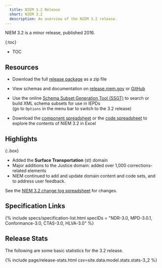 ```yaml
---
  title: NIEM 3.2 Release
  short: NIEM 3.2
  description: An overview of the NIEM 3.2 release.
---
```


NIEM 3.2 is a minor release, published 2016.

{:toc}
- TOC

## Resources

- Download the full [release package](https://github.com/NIEM/NIEM-Releases/archive/niem-3.2.zip) as a zip file

- View schemas and documentation on [release.niem.gov](https://release.niem.gov/niem/3.2) or [GitHub](https://github.com/NIEM/NIEM-Releases/tree/niem-3.2)

- Use the online [Schema Subset Generation Tool (SSGT)](https://tools.niem.gov/niemtools/ssgt/index.iepd) to search or build XML schema subsets for use in IEPDs
  <br/><span class="text-muted">(go to `Options` in the menu bar to switch to the 3.2 release)</span>

- Download the [component spreadsheet](https://release.niem.gov/niem/3.2/niem-3.2.xlsx) or the [code spreadsheet](https://release.niem.gov/niem/3.2/niem-3.2-codes.xlsx) to explore the contents of NIEM 3.2 in Excel

## Highlights

{:.box}
- Added the **Surface Transportation** (st) domain
- Major additions to the Justice domain: added over 1,000 corrections-related elements
- NIEM continued to add and update domain content and code sets, and to address user feedback.

See the [NIEM 3.2 change log spreadsheet](https://release.niem.gov/niem/3.2/niem-3.2-changelog.xlsx) for changes.

## Specification Links

{% include specs/specification-list.html specIDs = "NDR-3.0, MPD-3.0.1, Conformance-3.0, CTAS-3.0, HLVA-3.0" %}

## Release Stats

The following are some basic statistics for the 3.2 release.

{% include page/release-stats.html csv=site.data.model.stats.stats-3_2 %}

<br/>

